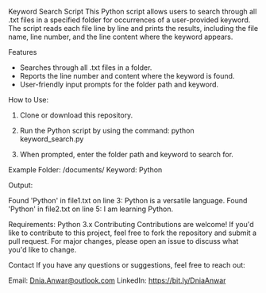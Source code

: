 Keyword Search Script
This Python script allows users to search through all .txt files in a specified folder for occurrences of a user-provided keyword. 
The script reads each file line by line and prints the results, including the file name, line number, and the line content where the keyword appears.

Features
- Searches through all .txt files in a folder.
- Reports the line number and content where the keyword is found.
- User-friendly input prompts for the folder path and keyword.


How to Use:
1) Clone or download this repository.

2) Run the Python script by using the command:
python keyword_search.py

3) When prompted, enter the folder path and keyword to search for.

Example
Folder: /documents/
Keyword: Python

Output:

Found 'Python' in file1.txt on line 3: Python is a versatile language.
Found 'Python' in file2.txt on line 5: I am learning Python.

Requirements:
Python 3.x
Contributing
Contributions are welcome! If you'd like to contribute to this project, feel free to fork the repository and submit a pull request. 
For major changes, please open an issue to discuss what you'd like to change.

Contact
If you have any questions or suggestions, feel free to reach out:

Email: Dnia.Anwar@outlook.com
LinkedIn: https://bit.ly/DniaAnwar
